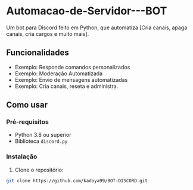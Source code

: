 # Automacao-de-Servidor---BOT

Um bot para Discord feito em Python, que automatiza [Cria canais, apaga canais, cria cargos e muito mais].

## Funcionalidades

- Exemplo: Responde comandos personalizados
- Exemplo: Moderação Automatizada 
- Exemplo: Envio de mensagens automatizadas
- Exemplo: Cria canais, reseta e administra. 

## Como usar

### Pré-requisitos

- Python 3.8 ou superior
- Biblioteca `discord.py`

### Instalação

1. Clone o repositório:
```bash
git clone https://github.com/kadoya99/BOT-DISCORD.git
